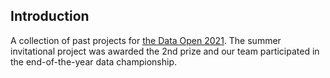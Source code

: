 ## Introduction

A collection of past projects for [the Data Open 2021](https://www.citadel.com/careers/the-data-open/).
The summer invitational project was awarded the 2nd prize and our team participated in the end-of-the-year data championship. 
